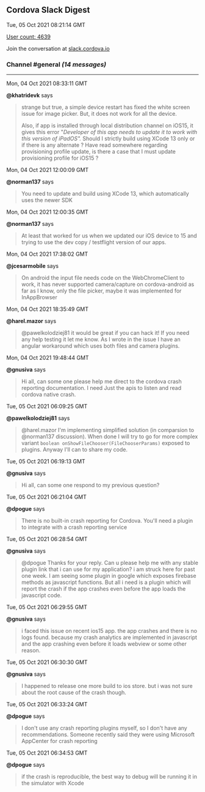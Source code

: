 ## Cordova Slack Digest
Tue, 05 Oct 2021 08:21:14 GMT

[User count: 4639](https://cordova.slack.com/)


Join the conversation at [slack.cordova.io](http://slack.cordova.io/)

### __Channel #general__ _(14 messages)_
---

Mon, 04 Oct 2021 08:33:11 GMT

__@khatridevk__ says 
> strange but true, a simple device restart has fixed the  white screen issue for image picker. But, it does not work for all the device.
> 
> Also, if app is installed through local distribution channel on iOS15, it gives this error "_Developer of this app needs to update it to work with this version of iPadOS"._ 
> Should I strictly build using XCode 13 only or if there is any alternate ? Have read somewhere regarding provisioning profile update, is there a case that I must update provisioning profile for iOS15 ?
> 

Mon, 04 Oct 2021 12:00:09 GMT

__@norman137__ says 
> You need to update and build using XCode 13, which automatically uses the newer SDK
> 

Mon, 04 Oct 2021 12:00:35 GMT

__@norman137__ says 
> At least that worked for us when we updated our iOS device to 15 and trying to use the dev copy / testflight version of our apps.
> 

Mon, 04 Oct 2021 17:38:02 GMT

__@jcesarmobile__ says 
> On android the input file needs code on the WebChromeClient to work, it has never supported camera/capture on cordova-android as far as I know, only the file picker, maybe it was implemented for InAppBrowser
> 

Mon, 04 Oct 2021 18:35:49 GMT

__@harel.mazor__ says 
> @pawelkolodziej81 it would be great if you can hack it! If you need any help testing it let me know. As I wrote in the issue I have an angular workaround which uses both files and camera plugins.
> 

Mon, 04 Oct 2021 19:48:44 GMT

__@gnusiva__ says 
> Hi all, can some one please help me direct to the cordova crash reporting documentation. I need Just the apis to listen and read cordova native crash.
> 

Tue, 05 Oct 2021 06:09:25 GMT

__@pawelkolodziej81__ says 
> @harel.mazor I'm implementing simplified solution (in comparsion to @norman137 discussion). When done I will try to go for more complex variant `boolean onShowFileChooser(FileChooserParams)` exposed to plugins. Anyway I'll can to share my code.
> 

Tue, 05 Oct 2021 06:19:13 GMT

__@gnusiva__ says 
> Hi all, can some one respond to my previous question?
> 

Tue, 05 Oct 2021 06:21:04 GMT

__@dpogue__ says 
> There is no built-in crash reporting for Cordova. You'll need a plugin to integrate with a crash reporting service
> 

Tue, 05 Oct 2021 06:28:54 GMT

__@gnusiva__ says 
> @dpogue Thanks for your reply. Can u please help me with any stable plugin link that i can use for my application? i am struck here for past one week. I am seeing some plugin in google which exposes firebase methods as javascript functions. But all i need is a plugin which will report the crash if the app crashes even before the app loads the javascript code.
> 

Tue, 05 Oct 2021 06:29:55 GMT

__@gnusiva__ says 
> i faced this issue on recent ios15 app. the app crashes and there is no logs found. because my crash analytics are implemented in javascript and the app crashing even before it loads webview or some other reason.
> 

Tue, 05 Oct 2021 06:30:30 GMT

__@gnusiva__ says 
> I happened to release one more build to ios store. but i was not sure about the root cause of the crash though.
> 

Tue, 05 Oct 2021 06:33:24 GMT

__@dpogue__ says 
> I don't use any crash reporting plugins myself, so I don't have any recommendations. Someone recently said they were using Microsoft AppCenter for crash reporting
> 

Tue, 05 Oct 2021 06:34:53 GMT

__@dpogue__ says 
> if the crash is reproducible, the best way to debug will be running it in the simulator with Xcode
> 
